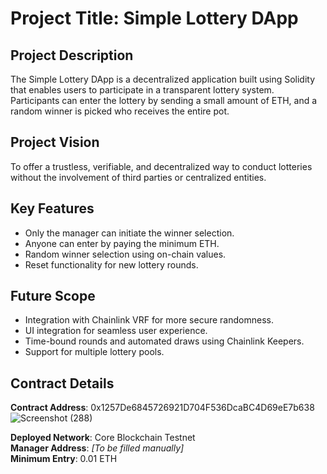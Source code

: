 # Project Title: Simple Lottery DApp

## Project Description
The Simple Lottery DApp is a decentralized application built using Solidity that enables users to participate in a transparent lottery system. Participants can enter the lottery by sending a small amount of ETH, and a random winner is picked who receives the entire pot.

## Project Vision
To offer a trustless, verifiable, and decentralized way to conduct lotteries without the involvement of third parties or centralized entities.

## Key Features
- Only the manager can initiate the winner selection.
- Anyone can enter by paying the minimum ETH.
- Random winner selection using on-chain values.
- Reset functionality for new lottery rounds.

## Future Scope
- Integration with Chainlink VRF for more secure randomness.
- UI integration for seamless user experience.
- Time-bound rounds and automated draws using Chainlink Keepers.
- Support for multiple lottery pools.

## Contract Details
**Contract Address**: 0x1257De6845726921D704F536DcaBC4D69eE7b638
![Screenshot (288)](https://github.com/user-attachments/assets/d37f51e6-2ab0-4e33-ad7a-b9526b20ccce)

**Deployed Network**: Core Blockchain Testnet  
**Manager Address**: *[To be filled manually]*  
**Minimum Entry**: 0.01 ETH  
